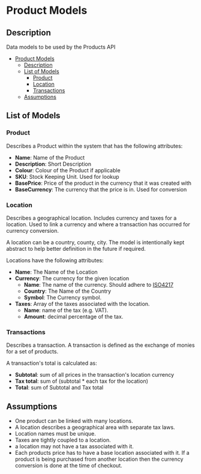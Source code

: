 # Product Models

## Description

Data models to be used by the Products API

- [Product Models](#product-models)
    - [Description](#description)
    - [List of Models](#list-of-models)
        - [Product](#product)
        - [Location](#location)
        - [Transactions](#transactions)
    - [Assumptions](#assumptions)

## List of Models

### Product

Describes a Product within the system that has the following attributes:

- **Name**: Name of the Product
- **Description**: Short Description
- **Colour**: Colour of the Product if applicable
- **SKU**: Stock Keeping Unit. Used for lookup
- **BasePrice**: Price of the product in the currency that it was created with
- **BaseCurrency**: The currency that the price is in. Used for conversion

### Location

Describes a geographical location. Includes currency and taxes for a location. Used to link a currency and where a transaction has occurred for currency conversion.

A location can be a country, county, city. The model is intentionally kept abstract to help better definition in the future if required.

Locations have the following attributes:

- **Name**: The Name of the Location
- **Currency**: The currency for the given location
    - **Name**: The name of the currency. Should adhere to [ISO4217](https://en.wikipedia.org/wiki/ISO_4217)
    - **Country**: The Name of the Country
    - **Symbol**: The Currency symbol.
- **Taxes**: Array of the taxes associated with the location.
    - **Name**: name of the tax (e.g. VAT).
    - **Amount**: decimal percentage of the tax.

### Transactions

Describes a transaction. A transaction is defined as the exchange of monies for a set of products.

A transaction's total is calculated as:

- **Subtotal**: sum of all prices in the transaction's location currency
- **Tax total**: sum of (subtotal * each tax for the location)
- **Total**: sum of Subtotal and Tax total


## Assumptions

- One product can be linked with many locations.
- A location describes a geographical area with separate tax laws.
- Location names must be unique.
- Taxes are tightly coupled to a location.
- a location may not have a tax associated with it.
- Each products price has to have a base location associated with it. If a product is being purchased from another location then the currency conversion is done at the time of checkout.
